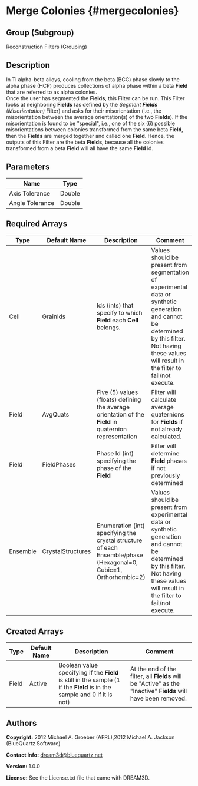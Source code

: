 Merge Colonies {#mergecolonies}
======

## Group (Subgroup) ##
Reconstruction Filters (Grouping)

## Description ##

In Ti alpha-beta alloys, cooling from the beta (BCC) phase slowly to the alpha phase (HCP) produces collections of alpha phase within a beta **Field** that are referred to as alpha colonies.  
Once the user has segmented the **Fields**, this Filter can be run.  This Filter looks at
neighboring **Fields** (as defined by the _Segment **Fields** (Misorientation)_ Filter) and asks for their
misorientation (i.e., the misorientation between the average orientation(s) of the two **Fields**).  If the misorientation is found to be "special", i.e., one of the six (6) possible misorientations between colonies transformed from the same beta **Field**,
then the **Fields** are merged together and called one **Field**.  Hence, the outputs of this Filter are the beta **Fields**, because all the colonies transformed from a beta **Field** will all have the same **Field** id.  

## Parameters ##

| Name | Type |
|------|------|
| Axis Tolerance | Double |
| Angle Tolerance | Double |

## Required Arrays ##

| Type | Default Name | Description | Comment |
|------|--------------|-------------|---------|
| Cell | GrainIds | Ids (ints) that specify to which **Field** each **Cell** belongs. | Values should be present from segmentation of experimental data or synthetic generation and cannot be determined by this filter. Not having these values will result in the filter to fail/not execute. |
| Field | AvgQuats | Five (5) values (floats) defining the average orientation of the **Field** in quaternion representation | Filter will calculate average quaternions for **Fields** if not already calculated. |
| Field | FieldPhases | Phase Id (int) specifying the phase of the **Field** | Filter will determine **Field** phases if not previously determined |
| Ensemble | CrystalStructures | Enumeration (int) specifying the crystal structure of each Ensemble/phase (Hexagonal=0, Cubic=1, Orthorhombic=2) | Values should be present from experimental data or synthetic generation and cannot be determined by this filter. Not having these values will result in the filter to fail/not execute. |

## Created Arrays ##

| Type | Default Name | Description | Comment |
|------|--------------|-------------|---------|
| Field | Active | Boolean value specifying if the **Field** is still in the sample (1 if the **Field** is in the sample and 0 if it is not) | At the end of the filter, all **Fields** will be "Active" as the "Inactive" **Fields** will have been removed.  |

## Authors ##

**Copyright:** 2012 Michael A. Groeber (AFRL),2012 Michael A. Jackson (BlueQuartz Software)

**Contact Info:** dream3d@bluequartz.net

**Version:** 1.0.0

**License:**  See the License.txt file that came with DREAM3D.



